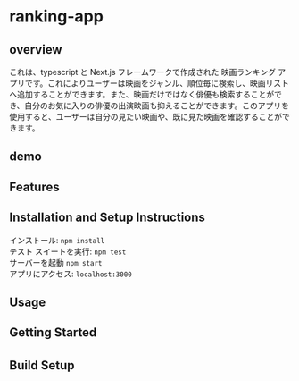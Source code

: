 # ranking-app
## overview
これは、typescript と Next.js フレームワークで作成された 映画ランキング アプリです。これによりユーザーは映画をジャンル、順位毎に検索し、映画リストへ追加することができます。また、映画だけではなく俳優も検索することができ、自分のお気に入りの俳優の出演映画も抑えることができます。このアプリを使用すると、ユーザーは自分の見たい映画や、既に見た映画を確認することができます。
## demo
## Features
## Installation and Setup Instructions
インストール: `npm install`  
テスト スイートを実行: `npm test`  
サーバーを起動 `npm start`  
アプリにアクセス: `localhost:3000`  
## Usage
## Getting Started
## Build Setup　
